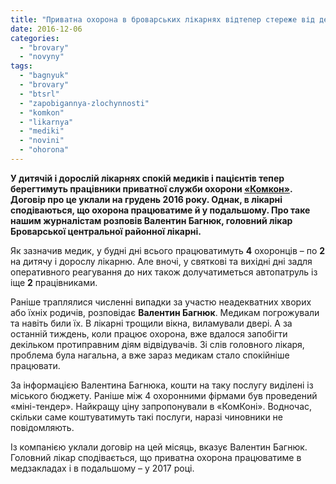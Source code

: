```yaml
---
title: "Приватна охорона в броварських лікарнях відтепер стереже від дебоширів"
date: 2016-12-06
categories: 
  - "brovary"
  - "novyny"
tags: 
  - "bagnyuk"
  - "brovary"
  - "btsrl"
  - "zapobigannya-zlochynnosti"
  - "komkon"
  - "likarnya"
  - "mediki"
  - "novini"
  - "ohorona"
---
```


**У дитячій і дорослій лікарнях спокій медиків і пацієнтів тепер берегтимуть працівники приватної служби охорони [«Комкон»](https://mpz.brovary.org/politsiya-lovyla-p-yanyh-vodiyiv-na-brovarshhyni-a-pijmala-avtivku-komkon-video/). Договір про це уклали на грудень 2016 року. Однак, в лікарні сподіваються, що охорона працюватиме й у подальшому. Про таке нашим журналістам розповів Валентин Багнюк, головний лікар Броварської центральної районної лікарні.**

Як зазначив медик, у будні дні всього працюватимуть **4** охоронців – по **2** на дитячу і дорослу лікарню. Але вночі, у святкові та вихідні дні задля оперативного реагування до них також долучатиметься автопатруль із іще **2** працівниками.

Раніше траплялися численні випадки за участю неадекватних хворих або їхніх родичів, розповідає **Валентин Багнюк**. Медикам погрожували та навіть били їх. В лікарні трощили вікна, виламували двері. А за останній тиждень, коли працює охорона, вже вдалося запобігти декільком протиправним діям відвідувачів. Зі слів головного лікаря, проблема була нагальна, а вже зараз медикам стало спокійніше працювати.

За інформацією Валентина Багнюка, кошти на таку послугу виділені із міського бюджету. Раніше між 4 охоронними фірмами був проведений «міні-тендер». Найкращу ціну запропонували в «КомКоні». Водночас, скільки саме коштуватимуть такі послуги, наразі чиновники не повідомляють.

Із компанією уклали договір на цей місяць, вказує Валентин Багнюк. Головний лікар сподівається, що приватна охорона працюватиме в медзакладах і в подальшому – у 2017 році.
